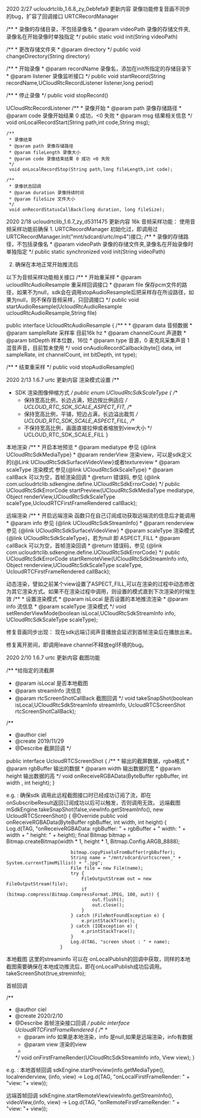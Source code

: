 2020 2/27 ucloudrtclib_1.6.8_zy_0ebfefa9 更新内容
录像功能修复音画不同步的bug，扩容了回调接口
URTCRecordManager

/**
     * 录像的存储目录，不包括录像名
     * @param videoPath 录像的存储文件夹,录像名在开始录像时单独指定
     */
    public static void init(String videoPath)

/**
     * 更改存储文件夹
     * @param directory
     */
    public void changeDirectory(String directory)

/**
     * 开始录像
     * @param recordName 录像名，添加在init所指定的存储目录下
     * @param listener 录像监听接口
     */
    public void startRecord(String recordName,UCloudRtcRecordListener listener,long period)

/**
     * 停止录像
     */
    public void stopRecord()

UCloudRtcRecordListener
   /**
     * 录像开始
     * @param path 录像存储路径
     * @param code 录像开始结果 0 成功，<0 失败
     * @param msg 结果相关信息
     */
     void onLocalRecordStart(String path,int code,String msg);


    /**
     * 录像结束
     * @param path 录像存储路径
     * @param fileLength 录像大小
     * @param code 录像结束结果 0 成功 <0 失败
     */
     void onLocalRecordStop(String path,long fileLength,int code);

    /**
     * 录像状态回调
     * @param duration 录像持续时间
     * @param fileSize 文件大小
     */
     void onRecordStatusCallBack(long duration, long fileSize);



2020 2/18 ucloudrtclib_1.6.7_zy_d5311475 更新内容
16k 音频采样功能：
使用音频采样功能前确保 1. URTCRecordManager 初始化过，即调用过 URTCRecordManager.init("mnt/sdcard/urtc/mp4")接口;
/**
     * 录像的存储路径，不包括录像名
     * @param videoPath 录像的存储文件夹,录像名在开始录像时单独指定
     */
    public static synchronized void init(String videoPath)

2. 确保在本地正常开始推流后

以下为音频采样功能相关接口
 /**
     * 开始重采样
     * @param ucloudRtcAudioResample 重采样回调接口
     * @param file 保存pcm文件的路径，如果不为null，sdk会在调用stopAudioResample后把采样存在所设路径，如果为null，则不保存音频采样，只回调接口
     */
    public void startAudioResample(UcloudRtcAudioResample ucloudRtcAudioResample,String file) 

 
 public interface UcloudRtcAudioResample {
    /**
     *
     * @param data 音频数据
     * @param sampleRate 采样率 目前16k hz
     * @param channelCount 声道数
     * @param bitDepth 样本位数，16位
     * @param type 音源，0 麦克风采集声音 1 混音声音，目前暂未使用
     */
    void onAudioRecordCallback(byte[] data, int sampleRate, int channelCount, int bitDepth, int type);

 /**
     * 结束重采样
     */
    public void stopAudioResample()  


2020 2/13 1.6.7 urtc 更新内容
渲染模式设置
/**
 * SDK 渲染图像伸缩方式
 */
public enum UCloudRtcSdkScaleType {
    /**
     * 保持宽高比例，长边占满，短边按比例适应
     */
    UCLOUD_RTC_SDK_SCALE_ASPECT_FIT,
    /**
     * 保持宽高比例，平铺，短边占满，长边溢出裁剪
     */
    UCLOUD_RTC_SDK_SCALE_ASPECT_FILL,
    /**
     * 不保持宽高比例，画面直接拉伸或者缩放到view大小
     */
    UCLOUD_RTC_SDK_SCALE_FILL
}


本地渲染
/**
     * 开启本地预览
     * @param mediatype 参见 {@link UCloudRtcSdkMediaType}
     * @param renderView 渲染view，可以是sdk定义的{@Link UCloudRtcSdkSurfaceVideoView}或者textureview
     * @param scaleType 渲染模式 参见{@link UCloudRtcSdkScaleType}
     * @param callBack 可以为空，首帧渲染回调
     * @return 错误码, 参见 {@link com.ucloudrtclib.sdkengine.define.UCloudRtcSdkErrorCode}
     */
    public UCloudRtcSdkErrorCode startPreview(UCloudRtcSdkMediaType mediatype, Object renderView,UCloudRtcSdkScaleType scaleType,UcloudRTCFirstFrameRendered callBack);


远端渲染
/**
     * 开启远端渲染   函数只在自己订阅成功获取远端流的信息后才能调用
     * @param info 参见 {@link UCloudRtcSdkStreamInfo}
     * @param renderview 参见 {@link UCloudRtcSdkSurfaceVideoView}
     * @param scaleType 渲染模式 {@link UCloudRtcSdkScaleType}，若为null 即 ASPECT_FILL
     * @param callBack 可以为空，首帧渲染回调
     * @return 错误码，参见 {@link com.ucloudrtclib.sdkengine.define.UCloudRtcSdkErrorCode}
     */
    public UCloudRtcSdkErrorCode startRemoteView(UCloudRtcSdkStreamInfo info, Object renderview,UCloudRtcSdkScaleType scaleType, UcloudRTCFirstFrameRendered callBack);


动态渲染，譬如之前某个view设置了ASPECT_FILL,可以在渲染的过程中动态修改为其它渲染方式。如果不在渲染过程中调用，则设置的模式直到下次渲染的时候生效
/**
     * 设置渲染模式
     * @param isLocal 是否设置的本地推流渲染
     * @param info 流信息
     * @param scaleType 渲染模式
     */
    void setRenderViewMode(boolean isLocal,UCloudRtcSdkStreamInfo info, UCloudRtcSdkScaleType scaleType);



修复音画同步出现：
现在sdk远端订阅声音播放会延迟到首帧渲染后在播放出来。

修复离开房间，即调用leave channel不释放egl环境的bug。


2020 2/10 1.6.7 urtc 更新内容
截图功能

/**
 *给指定的流截屏
 * @param isLocal 是否本地截图
 * @param streamInfo 流信息
 * @param rtcScreenShotCallBack 截图回调
*/
 void takeSnapShot(boolean isLocal,UCloudRtcSdkStreamInfo streamInfo, UcloudRTCScreenShot rtcScreenShotCallBack);


/**
 * @author ciel
 * @create 2019/11/29
 * @Describe 截屏回调
 */

public interface UcloudRTCScreenShot {
    /**
     * 输出的截屏数据，rgba格式
     * @param rgbBuffer 输出的数据
     * @param width 输出数据的宽
     * @param height 输出数据的高
     */
    void onReceiveRGBAData(ByteBuffer rgbBuffer, int width , int height);
}

e.g. :
确保sdk 调用此远程截图接口时已经成功订阅了流，即在onSubscribeResult返回订阅成功以后可以触发，否则调用无效。
远端截图
mSdkEngine.takeSnapShot(false,viewInfo.getStreamInfo(), new UcloudRTCScreenShot() {
                        @Override
                        public void onReceiveRGBAData(ByteBuffer rgbBuffer, int width, int height) {
                            Log.d(TAG, "onReceiveRGBAData: rgbBuffer: " + rgbBuffer + " width: " + width + " height: " + height);
                            final Bitmap bitmap = Bitmap.createBitmap(width * 1, height * 1, Bitmap.Config.ARGB_8888);

                            bitmap.copyPixelsFromBuffer(rgbBuffer);
                            String name = "/mnt/sdcard/urtcscreen_" + System.currentTimeMillis() + ".jpg";
                            File file = new File(name);
                            try {
                                FileOutputStream out = new FileOutputStream(file);
                                if (bitmap.compress(Bitmap.CompressFormat.JPEG, 100, out)) {
                                    out.flush();
                                    out.close();
                                }
                            } catch (FileNotFoundException e) {
                                e.printStackTrace();
                            } catch (IOException e) {
                                e.printStackTrace();
                            }
                            Log.d(TAG, "screen shoot : " + name);
                        }

本地截图 这里的streaminfo 可以在 onLocalPublish的回调中获取，同样的本地截图需要确保在本地成功推流后，即在onLocalPublish成功后调用。
takeScreenShot(true,streminfo);

首帧回调

/**
 * @author ciel
 * @create 2020/2/10
 * @Describe 首帧渲染接口回调
 */
public interface UcloudRTCFirstFrameRendered {
    /**
     *
     * @param info 如果是本地渲染，info 是null,如果是远端渲染，info有数据
     * @param view 渲染的view
     *
     */
    void onFirstFrameRender(UCloudRtcSdkStreamInfo info, View view);
}

 e.g. : 
 本地首帧回调 sdkEngine.startPreview(info.getMediaType(),
                                        localrenderview, (info, view) -> Log.d(TAG, "onLocalFirstFrameRender: " + "view: "+ view));

 远端首帧回调 sdkEngine.startRemoteView(viewInfo.getStreamInfo(), videoView,(info, view) -> Log.d(TAG, "onRemoteFirstFrameRender: " + "view: "+ view));
